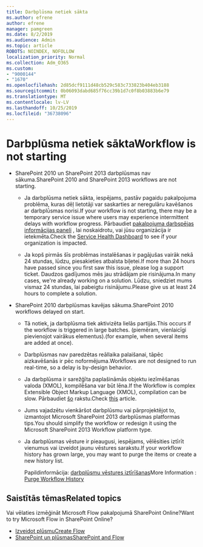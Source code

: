 ```yaml
---
title: Darbplūsma netiek sākta
ms.author: efrene
author: efrene
manager: pamgreen
ms.date: 8/2/2019
ms.audience: Admin
ms.topic: article
ROBOTS: NOINDEX, NOFOLLOW
localization_priority: Normal
ms.collection: Adm_O365
ms.custom:
- "9000144"
- "1670"
ms.openlocfilehash: 2d85dcf9111d48cb529c583c733823b404eb3188
ms.sourcegitcommit: 0b06093dabd685f76cc39b1d7c0f8b03883b6e79
ms.translationtype: MT
ms.contentlocale: lv-LV
ms.lasthandoff: 10/25/2019
ms.locfileid: "36738096"
---
```

# <a name="workflow-is-not-starting"></a><span data-ttu-id="f2ffc-102">Darbplūsma netiek sākta</span><span class="sxs-lookup"><span data-stu-id="f2ffc-102">Workflow is not starting</span></span>

- <span data-ttu-id="f2ffc-103">SharePoint 2010 un SharePoint 2013 darbplūsmas nav sākuma.</span><span class="sxs-lookup"><span data-stu-id="f2ffc-103">SharePoint 2010 and SharePoint 2013 workflows are not starting.</span></span>

    - <span data-ttu-id="f2ffc-104">Ja darbplūsma netiek sākta, iespējams, pastāv pagaidu pakalpojuma problēma, kuras dēļ lietotāji var saskarties ar neregulāru kavēšanos ar darbplūsmas norisi.</span><span class="sxs-lookup"><span data-stu-id="f2ffc-104">If your workflow is not starting, there may be a temporary service issue where users may experience intermittent delays with workflow progress.</span></span> <span data-ttu-id="f2ffc-105">Pārbaudiet [pakalpojuma darbspējas informācijas paneli](https:/admin.microsoft.com/AdminPortal/Home#/servicehealth) , lai noskaidrotu, vai jūsu organizācija ir ietekmēta.</span><span class="sxs-lookup"><span data-stu-id="f2ffc-105">Check the [Service Health Dashboard](https:/admin.microsoft.com/AdminPortal/Home#/servicehealth) to see if your organization is impacted.</span></span>

    - <span data-ttu-id="f2ffc-106">Ja kopš pirmās šīs problēmas instalēšanas ir pagājušas vairāk nekā 24 stundas, lūdzu, piesakieties atbalsta biļetei.</span><span class="sxs-lookup"><span data-stu-id="f2ffc-106">If more than 24 hours have passed since you first saw this issue, please log a support ticket.</span></span> <span data-ttu-id="f2ffc-107">Daudzos gadījumos mēs jau strādājam pie risinājuma.</span><span class="sxs-lookup"><span data-stu-id="f2ffc-107">In many cases, we're already working on a solution.</span></span> <span data-ttu-id="f2ffc-108">Lūdzu, sniedziet mums vismaz 24 stundas, lai pabeigtu risinājumu.</span><span class="sxs-lookup"><span data-stu-id="f2ffc-108">Please give us at least 24 hours to complete a solution.</span></span>

- <span data-ttu-id="f2ffc-109">SharePoint 2010 darbplūsmas kavējas sākuma.</span><span class="sxs-lookup"><span data-stu-id="f2ffc-109">SharePoint 2010 workflows delayed on start.</span></span>

    - <span data-ttu-id="f2ffc-110">Tā notiek, ja darbplūsma tiek aktivizēta lielās partijās.</span><span class="sxs-lookup"><span data-stu-id="f2ffc-110">This occurs if the workflow is triggered in large batches.</span></span> <span data-ttu-id="f2ffc-111">(piemēram, vienlaicīgi pievienojot vairākus elementus).</span><span class="sxs-lookup"><span data-stu-id="f2ffc-111">(for example, when several items are added at once).</span></span>

    - <span data-ttu-id="f2ffc-112">Darbplūsmas nav paredzētas reāllaika palaišanai, tāpēc aizkavēšanās ir pēc noformējuma.</span><span class="sxs-lookup"><span data-stu-id="f2ffc-112">Workflows are not designed to run real-time, so a delay is by-design behavior.</span></span>

   -  <span data-ttu-id="f2ffc-113">Ja darbplūsma ir sarežģīta paplašināmās objektu iezīmēšanas valoda (XMOL), kompilēšana var būt lēna.</span><span class="sxs-lookup"><span data-stu-id="f2ffc-113">If the Workflow is complex Extensible Object Markup Language (XMOL), compilation can be slow.</span></span> <span data-ttu-id="f2ffc-114">Pārbaudiet [šo](https://support.microsoft.com//kb/3043697) rakstu.</span><span class="sxs-lookup"><span data-stu-id="f2ffc-114">Check [this](https://support.microsoft.com//kb/3043697) article.</span></span>

    - <span data-ttu-id="f2ffc-115">Jums vajadzētu vienkāršot darbplūsmu vai pārprojektējot to, izmantojot Microsoft SharePoint 2013 darbplūsmas platformas tips.</span><span class="sxs-lookup"><span data-stu-id="f2ffc-115">You should simplify the workflow or redesign it using the Microsoft SharePoint 2013 Workflow platform type.</span></span>

    - <span data-ttu-id="f2ffc-116">Ja darbplūsmas vēsture ir pieaugusi, iespējams, vēlēsities iztīrīt vienumus vai izveidot jaunu vēstures sarakstu.</span><span class="sxs-lookup"><span data-stu-id="f2ffc-116">If your workflow history has grown large, you may want to purge the items or create a new history list.</span></span>

        <span data-ttu-id="f2ffc-117">Papildinformācija: [darbplūsmu vēstures iztīrīšanas](https://blogs.technet.microsoft.com/marj/2015/08/07/sharepoint-2010-workflows-best-practice-purge-workflow-history-list-items/)</span><span class="sxs-lookup"><span data-stu-id="f2ffc-117">More Information : [Purge Workflow History](https://blogs.technet.microsoft.com/marj/2015/08/07/sharepoint-2010-workflows-best-practice-purge-workflow-history-list-items/)</span></span>


## <a name="related-topics"></a><span data-ttu-id="f2ffc-118">Saistītās tēmas</span><span class="sxs-lookup"><span data-stu-id="f2ffc-118">Related topics</span></span>
<span data-ttu-id="f2ffc-119">Vai vēlaties izmēģināt Microsoft Flow pakalpojumā SharePoint Online?</span><span class="sxs-lookup"><span data-stu-id="f2ffc-119">Want to try Microsoft Flow in SharePoint Online?</span></span>
- [<span data-ttu-id="f2ffc-120">Izveidot plūsmu</span><span class="sxs-lookup"><span data-stu-id="f2ffc-120">Create Flow</span></span>](https://support.office.com/article/Create-a-flow-for-a-list-or-library-in-SharePoint-Online-or-OneDrive-for-Business-a9c3e03b-0654-46af-a254-20252e580d01) 
- [<span data-ttu-id="f2ffc-121">SharePoint un plūsmas</span><span class="sxs-lookup"><span data-stu-id="f2ffc-121">SharePoint and Flow</span></span>](https://flow.microsoft.com/blog/sharepoint-and-flow/) 


